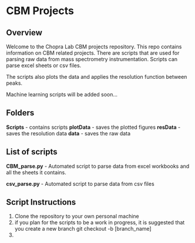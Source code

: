 # CBM Projects

## Overview

Welcome to the Chopra Lab CBM projects repository. This repo contains information on CBM related projects. There are scripts that are used for parsing raw data from mass spectrometry instrumentation. Scripts can parse excel sheets or csv files. 

The scripts also plots the data and applies the resolution function between peaks. 

Machine learning scripts will be added soon...

## Folders
**Scripts**  - contains scripts 
**plotData** - saves the plotted figures
**resData** - saves the resolution data
**data** - saves the raw data 


## List of scripts
**CBM_parse.py**  - Automated script to parse data from excel workbooks and all the sheets it contains. 

**csv_parse.py** - Automated script to parse data from csv files

## Script Instructions

1. Clone the repository to your own personal machine
2. if you plan for the scripts to be a work in progress, it is suggested that you create a new branch
git checkout -b [branch_name]
3. 
